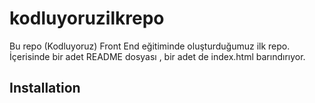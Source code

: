 # kodluyoruzilkrepo
Bu repo (Kodluyoruz) Front End eğitiminde oluşturduğumuz ilk repo. İçerisinde bir adet README dosyası , bir adet de index.html barındırıyor.
## Installation 

